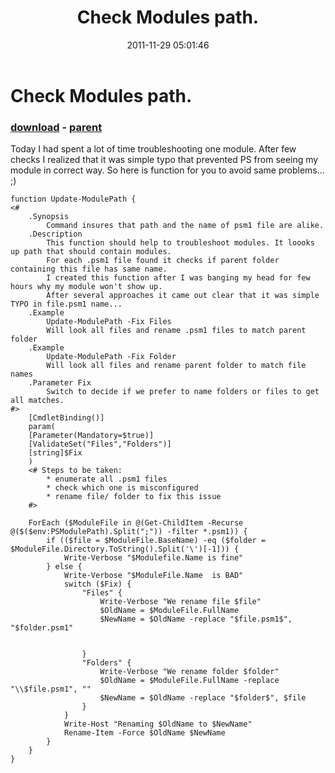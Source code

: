 ﻿---
pid:            3074
poster:         niels
title:          Check Modules path.
date:           2011-11-29 05:01:46
format:         posh
parent:         1816
parent:         1816

---

# Check Modules path.

### [download](3074.ps1) - [parent](1816.md)

Today I had spent a lot of time troubleshooting one module. After few checks I realized that it was simple typo that prevented PS from seeing my module in correct way. So here is function for you to avoid same problems... ;)

```posh
function Update-ModulePath {
<#
    .Synopsis
        Command insures that path and the name of psm1 file are alike.
    .Description
        This function should help to troubleshoot modules. It loooks up path that should contain modules.
        For each .psm1 file found it checks if parent folder containing this file has same name.
        I created this function after I was banging my head for few hours why my module won't show up.
        After several approaches it came out clear that it was simple TYPO in file.psm1 name...
    .Example
        Update-ModulePath -Fix Files
        Will look all files and rename .psm1 files to match parent folder
    .Example
        Update-ModulePath -Fix Folder
        Will look all files and rename parent folder to match file names
    .Parameter Fix
        Switch to decide if we prefer to name folders or files to get all matches.
#>
    [CmdletBinding()]
    param(
    [Parameter(Mandatory=$true)]
    [ValidateSet("Files","Folders")]
    [string]$Fix
    )
    <# Steps to be taken:
        * enumerate all .psm1 files
        * check which one is misconfigured
        * rename file/ folder to fix this issue
    #>
    
    ForEach ($ModuleFile in @(Get-ChildItem -Recurse @($($env:PSModulePath).Split(";")) -filter *.psm1)) {
        if (($file = $ModuleFile.BaseName) -eq ($folder = $ModuleFile.Directory.ToString().Split('\')[-1])) {
            Write-Verbose "$Modulefile.Name is fine"
        } else {
            Write-Verbose "$ModuleFile.Name  is BAD"
            switch ($Fix) {
                "Files" {
                    Write-Verbose "We rename file $file"
                    $OldName = $ModuleFile.FullName
                    $NewName = $OldName -replace "$file.psm1$", "$folder.psm1"
                    
                    
                }
                "Folders" {
                    Write-Verbose "We rename folder $folder"
                    $OldName = $ModuleFile.FullName -replace "\\$file.psm1", ""
                    $NewName = $OldName -replace "$folder$", $file
                }
            }
            Write-Host "Renaming $OldName to $NewName"
            Rename-Item -Force $OldName $NewName
        }
    }
}
```
